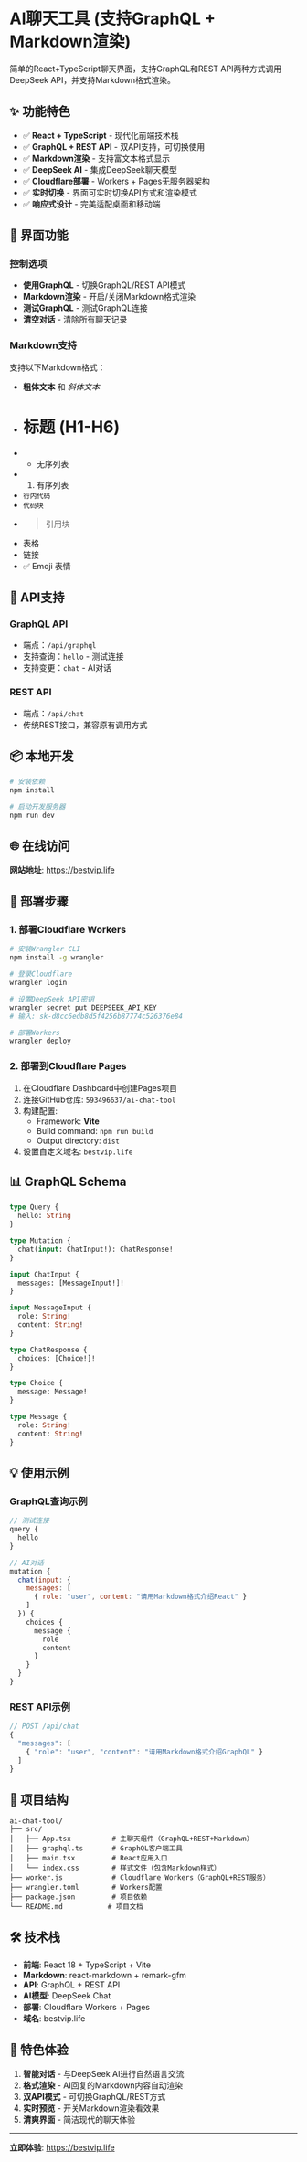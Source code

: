 # AI聊天工具 (支持GraphQL + Markdown渲染)

简单的React+TypeScript聊天界面，支持GraphQL和REST API两种方式调用DeepSeek API，并支持Markdown格式渲染。

## ✨ 功能特色

- ✅ **React + TypeScript** - 现代化前端技术栈
- ✅ **GraphQL + REST API** - 双API支持，可切换使用
- ✅ **Markdown渲染** - 支持富文本格式显示
- ✅ **DeepSeek AI** - 集成DeepSeek聊天模型
- ✅ **Cloudflare部署** - Workers + Pages无服务器架构
- ✅ **实时切换** - 界面可实时切换API方式和渲染模式
- ✅ **响应式设计** - 完美适配桌面和移动端

## 🎨 界面功能

### 控制选项
- **使用GraphQL** - 切换GraphQL/REST API模式
- **Markdown渲染** - 开启/关闭Markdown格式渲染
- **测试GraphQL** - 测试GraphQL连接
- **清空对话** - 清除所有聊天记录

### Markdown支持
支持以下Markdown格式：
- **粗体文本** 和 *斜体文本*
- # 标题 (H1-H6)
- - 无序列表
- 1. 有序列表
- `行内代码`
- ```代码块```
- > 引用块
- 表格
- 链接
- ✅ Emoji 表情

## 🚀 API支持

### GraphQL API
- 端点：`/api/graphql`
- 支持查询：`hello` - 测试连接
- 支持变更：`chat` - AI对话

### REST API  
- 端点：`/api/chat`
- 传统REST接口，兼容原有调用方式

## 📦 本地开发

```bash
# 安装依赖
npm install

# 启动开发服务器
npm run dev
```

## 🌐 在线访问

**网站地址**: https://bestvip.life

## 🔧 部署步骤

### 1. 部署Cloudflare Workers
```bash
# 安装Wrangler CLI
npm install -g wrangler

# 登录Cloudflare
wrangler login

# 设置DeepSeek API密钥
wrangler secret put DEEPSEEK_API_KEY
# 输入: sk-d8cc6edb8d5f4256b87774c526376e84

# 部署Workers
wrangler deploy
```

### 2. 部署到Cloudflare Pages
1. 在Cloudflare Dashboard中创建Pages项目
2. 连接GitHub仓库: `593496637/ai-chat-tool`
3. 构建配置:
   - Framework: **Vite**
   - Build command: `npm run build`
   - Output directory: `dist`
4. 设置自定义域名: `bestvip.life`

## 📊 GraphQL Schema

```graphql
type Query {
  hello: String
}

type Mutation {
  chat(input: ChatInput!): ChatResponse!
}

input ChatInput {
  messages: [MessageInput!]!
}

input MessageInput {
  role: String!
  content: String!
}

type ChatResponse {
  choices: [Choice!]!
}

type Choice {
  message: Message!
}

type Message {
  role: String!
  content: String!
}
```

## 💡 使用示例

### GraphQL查询示例
```javascript
// 测试连接
query {
  hello
}

// AI对话
mutation {
  chat(input: {
    messages: [
      { role: "user", content: "请用Markdown格式介绍React" }
    ]
  }) {
    choices {
      message {
        role
        content
      }
    }
  }
}
```

### REST API示例
```javascript
// POST /api/chat
{
  "messages": [
    { "role": "user", "content": "请用Markdown格式介绍GraphQL" }
  ]
}
```

## 📁 项目结构

```
ai-chat-tool/
├── src/
│   ├── App.tsx          # 主聊天组件（GraphQL+REST+Markdown）
│   ├── graphql.ts       # GraphQL客户端工具
│   ├── main.tsx         # React应用入口
│   └── index.css        # 样式文件（包含Markdown样式）
├── worker.js            # Cloudflare Workers（GraphQL+REST服务）
├── wrangler.toml        # Workers配置
├── package.json         # 项目依赖
└── README.md           # 项目文档
```

## 🛠️ 技术栈

- **前端**: React 18 + TypeScript + Vite
- **Markdown**: react-markdown + remark-gfm
- **API**: GraphQL + REST API
- **AI模型**: DeepSeek Chat
- **部署**: Cloudflare Workers + Pages
- **域名**: bestvip.life

## 🎯 特色体验

1. **智能对话** - 与DeepSeek AI进行自然语言交流
2. **格式渲染** - AI回复的Markdown内容自动渲染
3. **双API模式** - 可切换GraphQL/REST方式
4. **实时预览** - 开关Markdown渲染看效果
5. **清爽界面** - 简洁现代的聊天体验

---

**立即体验**: https://bestvip.life